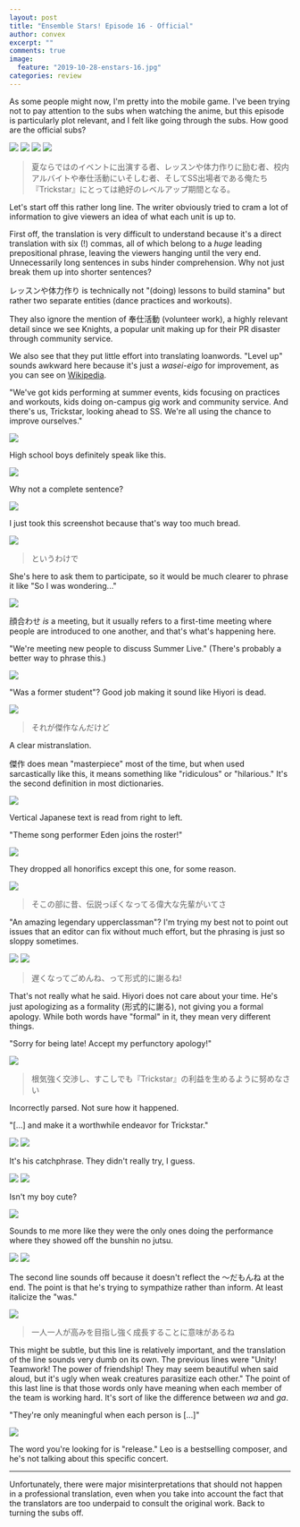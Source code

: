 ```yaml
---
layout: post
title: "Ensemble Stars! Episode 16 - Official"
author: convex
excerpt: ""
comments: true
image:
  feature: "2019-10-28-enstars-16.jpg"
categories: review
---
```


As some people might now, I'm pretty into the mobile game. I've been trying not to pay attention to the subs when watching the anime, but this episode is particularly plot relevant, and I felt like going through the subs. How good are the official subs?

![](https://i.imgur.com/R5ZgwG1.jpg)
![](https://i.imgur.com/VRVVIAt.jpg)
![](https://i.imgur.com/XpJgIRY.jpg)
![](https://i.imgur.com/ISsPZ34.jpg)

> 夏ならではのイベントに出演する者、レッスンや体力作りに励む者、校内アルバイトや奉仕活動にいそしむ者、そしてSS出場者である俺たち『Trickstar』にとっては絶好のレベルアップ期間となる。

Let's start off this rather long line. The writer obviously tried to cram a lot of information to give viewers an idea of what each unit is up to.

First off, the translation is very difficult to understand because it's a direct translation with six (!) commas, all of which belong to a *huge* leading prepositional phrase, leaving the viewers hanging until the very end. Unnecessarily long sentences in subs hinder comprehension. Why not just break them up into shorter sentences?

レッスンや体力作り is technically not "(doing) lessons to build stamina" but rather two separate entities (dance practices and workouts).

They also ignore the mention of 奉仕活動 (volunteer work), a highly relevant detail since we see Knights, a popular unit making up for their PR disaster through community service.

We also see that they put little effort into translating loanwords. "Level up" sounds awkward here because it's just a *wasei-eigo* for improvement, as you can see on [Wikipedia](https://ja.wikipedia.org/wiki/%E3%83%AC%E3%83%99%E3%83%AB%E3%82%A2%E3%83%83%E3%83%97).

"We've got kids performing at summer events, kids focusing on practices and workouts, kids doing on-campus gig work and community service. And there's us, Trickstar, looking ahead to SS. We're all using the chance to improve ourselves."

![](https://i.imgur.com/B0smeFR.jpg)

High school boys definitely speak like this.

![](https://i.imgur.com/5RfOSuk.jpg)

Why not a complete sentence?

![](https://i.imgur.com/LmwRhdE.jpg)

I just took this screenshot because that's way too much bread.

![](https://i.imgur.com/tHTes6B.jpg)

> というわけで 

She's here to ask them to participate, so it would be much clearer to phrase it like "So I was wondering..."

![](https://i.imgur.com/sMKKTsk.jpg)

顔合わせ *is* a meeting, but it usually refers to a first-time meeting where people are introduced to one another, and that's what's happening here.

"We're meeting new people to discuss Summer Live." (There's probably a better way to phrase this.)

![](https://i.imgur.com/QfSJ3ov.jpg)

"Was a former student"? Good job making it sound like Hiyori is dead.

![](https://i.imgur.com/Dq3lFnq.jpg)

> それが傑作なんだけど

A clear mistranslation.

傑作 does mean "masterpiece" most of the time, but when used sarcastically like this, it means something like "ridiculous" or "hilarious." It's the second definition in most dictionaries.

![](https://i.imgur.com/gYNdxc1.jpg)

Vertical Japanese text is read from right to left.

"Theme song performer Eden joins the roster!"

![](https://i.imgur.com/FJ9SxPf.jpg)

They dropped all honorifics except this one, for some reason.

![](https://i.imgur.com/l9DrVLU.jpg)

> そこの部に昔、伝説っぽくなってる偉大な先輩がいてさ

"An amazing legendary upperclassman"? I'm trying my best not to point out issues that an editor can fix without much effort, but the phrasing is just so sloppy sometimes.

![](https://i.imgur.com/1yYpnov.jpg)
![](https://i.imgur.com/QHpv4x9.jpg)

> 遅くなってごめんね、って形式的に謝るね!

That's not really what he said. Hiyori does not care about your time. He's just apologizing as a formality (形式的に謝る), not giving you a formal apology. While both words have "formal" in it, they mean very different things.

"Sorry for being late! Accept my perfunctory apology!"

![](https://i.imgur.com/3RLuZkN.jpg)

> 根気強く交渉し、すこしでも『Trickstar』の利益を生めるように努めなさい

Incorrectly parsed. Not sure how it happened.

"\[...\] and make it a worthwhile endeavor for Trickstar."

![](https://i.imgur.com/P1vn81P.jpg)
![](https://i.imgur.com/FBa5oBS.jpg)

It's his catchphrase. They didn't really try, I guess.

![](https://i.imgur.com/lBSzoMH.jpg)
![](https://i.imgur.com/zeeFZsM.jpg)

Isn't my boy cute?

![](https://i.imgur.com/YS6aJWA.jpg)

Sounds to me more like they were the only ones doing the performance where they showed off the bunshin no jutsu.

![](https://i.imgur.com/Ca4C4W1.jpg)
![](https://i.imgur.com/FE8IAjy.jpg)

The second line sounds off because it doesn't reflect the ～だもんね at the end. The point is that he's trying to sympathize rather than inform. At least italicize the "was."

![](https://i.imgur.com/ZAuWBL8.jpg)

> 一人一人が高みを目指し強く成長することに意味があるね

This might be subtle, but this line is relatively important, and the translation of the line sounds very dumb on its own. The previous lines were "Unity! Teamwork! The power of friendship! They may seem beautiful when said aloud, but it's ugly when weak creatures parasitize each other." The point of this last line is that those words only have meaning when each member of the team is working hard. It's sort of like the difference between *wa* and *ga*.

"They're only meaningful when each person is \[...\]"

![](https://i.imgur.com/kEfgTO1.jpg)

The word you're looking for is "release." Leo is a bestselling composer, and he's not talking about this specific concert.

---

Unfortunately, there were major misinterpretations that should not happen in a professional translation, even when you take into account the fact that the translators are too underpaid to consult the original work. Back to turning the subs off.
